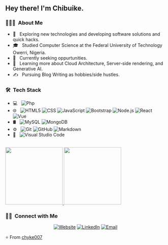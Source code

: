 <h2> Hey there! I'm Chibuike.</h2>

<h3> 👨🏻‍💻 &nbsp;About Me </h3>

- 🤔 &nbsp; Exploring new technologies and developing software solutions and quick hacks.
- 🎓 &nbsp; Studied Computer Science at the Federal University of Technology Owerri, Nigeria.
- 💼 &nbsp; Currently seeking oppurtunities.
- 🌱 &nbsp; Learning more about Cloud Architecture, Server-side rendering, and Generative AI.
- ✍️ &nbsp; Pursuing Blog Writing as hobbies/side hustles.

<h3> 🛠 &nbsp;Tech Stack</h3>

- 💻 &nbsp;
  ![Php](https://img.shields.io/badge/-Php-333333?style=flat&logo=php)
- 🌐 &nbsp;
  ![HTML5](https://img.shields.io/badge/-HTML5-333333?style=flat&logo=HTML5)
  ![CSS](https://img.shields.io/badge/-CSS-333333?style=flat&logo=CSS3&logoColor=1572B6)
  ![JavaScript](https://img.shields.io/badge/-JavaScript-333333?style=flat&logo=javascript)
  ![Bootstrap](https://img.shields.io/badge/-Bootstrap-333333?style=flat&logo=bootstrap&logoColor=563D7C)
  ![Node.js](https://img.shields.io/badge/-Node.js-333333?style=flat&logo=node.js)
  ![React](https://img.shields.io/badge/-React-333333?style=flat&logo=react)
  ![Vue](https://img.shields.io/badge/-Vue-333333?style=flat&logo=vue)
- 🛢 &nbsp;
  ![MySQL](https://img.shields.io/badge/-MySQL-333333?style=flat&logo=mysql)
  ![MongoDB](https://img.shields.io/badge/-MongoDB-333333?style=flat&logo=mongodb)
- ⚙️ &nbsp;
  ![Git](https://img.shields.io/badge/-Git-333333?style=flat&logo=git)
  ![GitHub](https://img.shields.io/badge/-GitHub-333333?style=flat&logo=github)
  ![Markdown](https://img.shields.io/badge/-Markdown-333333?style=flat&logo=markdown)
- 🔧 &nbsp;
  ![Visual Studio Code](https://img.shields.io/badge/-Visual%20Studio%20Code-333333?style=flat&logo=visual-studio-code&logoColor=007ACC)

<br/>

<a href="https://github.com/chyke007">
  <img height="180em" src="https://github-readme-stats.vercel.app/api?username=chyke007&theme=buefy&show_icons=true" />
  <img height="180em" src="https://github-readme-stats.vercel.app/api/top-langs/?username=chyke007&theme=buefy&layout=compact" />
</a>

<br/>

<h3> 🤝🏻 &nbsp;Connect with Me </h3>

<p align="center">
<a href="https://www.chibuikenwa.com/"><img alt="Website" src="https://img.shields.io/badge/Website-www.chibuikenwa.com-blue?style=flat-square&logo=google-chrome"></a>
<a href="https://www.linkedin.com/in/chibuikenwachukwu/"><img alt="LinkedIn" src="https://img.shields.io/badge/LinkedIn-Chibuike%20Nwachukwu-blue?style=flat-square&logo=linkedin"></a>
<a href="mailto:work@chibuikenwa.com"><img alt="Email" src="https://img.shields.io/badge/Email-work@chibuikenwa.com-blue?style=flat-square&logo=gmail"></a>
</p>

⭐️ From [chyke007](https://github.com/chyke007)
